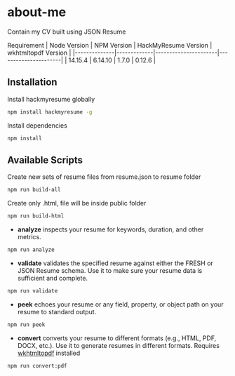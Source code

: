 # about-me
Contain my CV built using JSON Resume

Requirement
| Node Version | NPM Version | HackMyResume Version | wkhtmltopdf Version |
|--------------|-------------|----------------------|----------------------|
| 14.15.4      | 6.14.10     | 1.7.0                | 0.12.6               |

## Installation
Install hackmyresume globally
```bash
npm install hackmyresume -g
```

Install dependencies
```bash
npm install
```

## Available Scripts
Create new sets of resume files from resume.json to resume folder
```bash
npm run build-all
```

Create only .html, file will be inside public folder
```bash
npm run build-html
```

- **analyze** inspects your resume for keywords, duration, and other metrics.
```bash
npm run analyze
```

- **validate** validates the specified resume against either the FRESH or JSON
Resume schema. Use it to make sure your resume data is sufficient and complete.
```bash
npm run validate
```

- **peek** echoes your resume or any field, property, or object path on your
resume to standard output.
```bash
npm run peek
```

- **convert** converts your resume to different formats (e.g., HTML, PDF, DOCX,
etc.). Use it to generate resumes in different formats. Requires [wkhtmltopdf](https://wkhtmltopdf.org/downloads.html) installed
```bash
npm run convert:pdf
```
